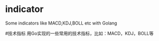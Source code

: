 # indicator
Some indicators like MACD,KDJ,BOLL etc with Golang

#技术指标
用Go实现的一些常用的技术指标，比如：MACD，KDJ，BOLL等
